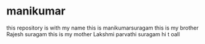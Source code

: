 # manikumar
this  repository is with  my name
this is manikumarsuragam
this is my brother Rajesh suragam
this is my mother Lakshmi parvathi suragam
hi t oall 
